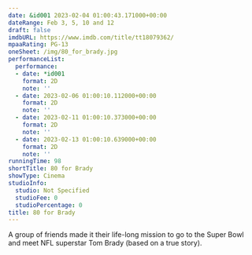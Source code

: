 ```yaml
---
date: &id001 2023-02-04 01:00:43.171000+00:00
dateRange: Feb 3, 5, 10 and 12
draft: false
imdbURL: https://www.imdb.com/title/tt18079362/
mpaaRating: PG-13
oneSheet: /img/80_for_brady.jpg
performanceList:
  performance:
  - date: *id001
    format: 2D
    note: ''
  - date: 2023-02-06 01:00:10.112000+00:00
    format: 2D
    note: ''
  - date: 2023-02-11 01:00:10.373000+00:00
    format: 2D
    note: ''
  - date: 2023-02-13 01:00:10.639000+00:00
    format: 2D
    note: ''
runningTime: 98
shortTitle: 80 for Brady
showType: Cinema
studioInfo:
  studio: Not Specified
  studioFee: 0
  studioPercentage: 0
title: 80 for Brady
---
```


A group of friends made it their life-long mission to go to the Super Bowl and meet NFL superstar Tom Brady (based on a true story).